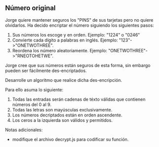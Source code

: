 ## Número original

Jorge quiere mantener seguros los "PINS" de sus tarjetas pero no quiere olvidarlos. Ha decido encriptar 
el número siguiendo los siguientes pasos:

1. Sus números los escoge y en orden. Ejemplo: "1224" o "0246"
2. Convierte cada dígito a palabras en inglés. Ejemplo: "123"->"ONETWOTHREE".
3. Reordena los número aleatoriamente. Ejemplo: "ONETWOTHREE"->"RNEOTOHETWE".

Jorge cree que sus números están seguros de esta forma, sin embargo pueden ser fácilmente des-encriptados.

Desarrolle un algoritmo que realice dicha des-encripción.

Para ello asuma lo siguiente:

1. Todas las entradas serán cadenas de téxto válidas que contienen números del 0 al 9.
2. Todas las letras son mayúsculas exclusivamente.
3. Los números decriptados están en orden ascendente.
4. Los ceros a la izquierda son válidos y permitidos.

Notas adicionales:
- modifique el archivo decrypt.js para codificar su función.


